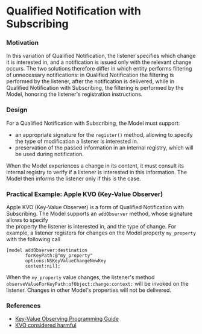 # Qualified Notification with Subscribing

### Motivation

In this variation of Qualified Notification, the listener specifies which change
it is interested in, and a notification is issued only with the relevant change
occurs. The two solutions therefore differ in which entity performs filtering
of unnecessary notifications: in Qualified Notification the filtering is performed
by the listener, after the notification is delivered, while in Qualified
Notification with Subscribing, the filtering is performed by the Model,
honoring the listener's registration instructions.

### Design

For a Qualified Notification with Subscribing, the Model must support:

- an appropriate signature for the `register()` method, allowing to specify the type
of modification a listener is interested in.
- preservation of the passed information in an internal registry, which will be
  used during notification.

When the Model experiences a change in its content, it must consult its
internal registry to verify if a listener is interested in this information.
The Model then informs the listener only if this is the case.

### Practical Example: Apple KVO (Key-Value Observer)

Apple KVO (Key-Value Observer) is a form of Qualified Notification with Subscribing.
The Model supports an `addObserver` method, whose signature allows to specify  
the property the listener is interested in, and the type of change. For example, a 
listener registers for changes on the Model property `my_property` with the following call 

```
[model addObserver:destination
       forKeyPath:@"my_property"
       options:NSKeyValueChangeNewKey
       context:nil];
```

When the `my_property` value changes, the listener's method
`observeValueForKeyPath:ofObject:change:context:` will be invoked on the
listener. Changes in other Model's properties will not be delivered.

### References

- [Key-Value Observing Programming Guide](https://developer.apple.com/library/mac/documentation/Cocoa/Conceptual/KeyValueObserving/KeyValueObserving.html)
- [KVO considered harmful](http://khanlou.com/2013/12/kvo-considered-harmful/)

